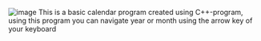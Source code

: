 ![image](https://github.com/user-attachments/assets/986dd9f4-2c58-42a6-acb6-4e83cb4b8824)
This is a basic calendar program created using C++-program, using this program you can navigate year or month using the 
arrow key of your keyboard
